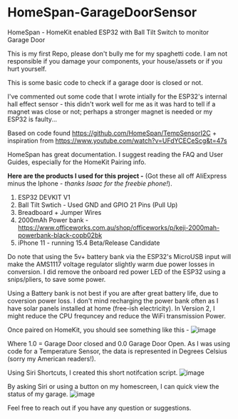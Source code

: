 # HomeSpan-GarageDoorSensor
HomeSpan - HomeKit enabled ESP32 with Ball Tilt Switch to monitor Garage Door

This is my first Repo, please don't bully me for my spaghetti code. I am not responsible if you damage your components, your house/assets or if you hurt yourself. 

This is some basic code to check if a garage door is closed or not. 

I've commented out some code that I wrote intially for the ESP32's internal hall effect sensor - this didn't work well for me as it was hard to tell if a magnet was close or not; perhaps a stronger magnet is needed or my ESP32 is faulty...

Based on code found https://github.com/HomeSpan/TempSensorI2C + inspiration from https://www.youtube.com/watch?v=UFdYCECeScg&t=47s

HomeSpan has great documentation. I suggest reading the FAQ and User Guides, especially for the HomeKit Pairing info.

**Here are the products I used for this project -** (Got these all off AliExpress minus the Iphone - _thanks Isaac for the freebie phone!_).
1) ESP32 DEVKIT V1
2) Ball Tilt Swtich - Used GND and GPIO 21 Pins (Pull Up)
3) Breadboard + Jumper Wires
4) 2000mAh Power bank - https://www.officeworks.com.au/shop/officeworks/p/keji-2000mah-powerbank-black-copb02bk
5) iPhone 11 - running 15.4 Beta/Release Candidate

Do note that using the 5v+ battery bank via the ESP32's MicroUSB input will make the AMS1117 voltage regulator slightly warm due power losses in conversion. I did remove the onboard red power LED of the ESP32 using a snips/pliers, to save some power.

Using a Battery bank is not best if you are after great battery life, due to coversion power loss. I don't mind recharging the power bank often as I have solar panels installed at home (free-ish electricity). In Version 2, I might reduce the CPU frequncey and reduce the WiFi transmission Power.

Once paired on HomeKit, you should see something like this -
![image](https://user-images.githubusercontent.com/41558467/158044119-9bb65128-cf3f-4b2f-8158-bc6b0d9f34bd.png)

Where 1.0 = Garage Door closed and 0.0 Garage Door Open. 
As I was using code for a Temperature Sensor, the data is represented in Degrees Celsius (sorry my American readers!).

Using Siri Shortcuts, I created this short notifcation script. 
![image](https://user-images.githubusercontent.com/41558467/158044324-9c6be051-f9fa-4cc9-9d8a-ac1b21a9198a.png)

By asking Siri or using a button on my homescreen, I can quick view the status of my garage.
![image](https://user-images.githubusercontent.com/41558467/158044365-26e9a84c-431b-48ba-b7a4-ba6f25b3a9eb.png)

Feel free to reach out if you have any question or suggestions.
